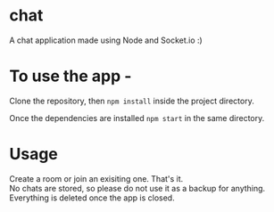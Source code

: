 # chat
A chat application made using Node and Socket.io :)


# To use the app - 
Clone the repository, then
`npm install` inside the project directory.

Once the dependencies are installed
`npm start` in the same directory.

# Usage
Create a room or join an exisiting one. That's it.<br/> 
No chats are stored, so please do not use it as a backup for anything. Everything is deleted once the app is closed.
